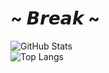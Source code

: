 # ~ 𝘽𝙧𝙚𝙖𝙠 ~
![GitHub Stats](https://github-readme-stats.vercel.app/api?username=Break-Ben&hide=prs&count_private=true&include_all_commits=true&theme=merko&show_icons=true&border_radius=15&border_color=91B302)  
![Top Langs](https://github-readme-stats.vercel.app/api/top-langs/?username=Break-Ben&layout=compact&theme=merko&border_radius=15&border_color=91B302)
